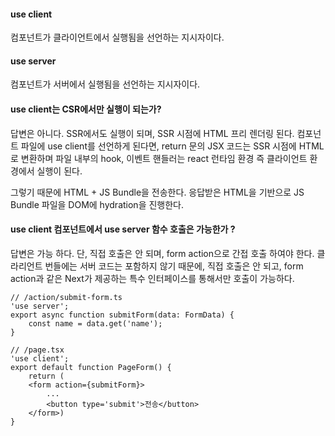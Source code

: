 #### use client
컴포넌트가 클라이언트에서 실행됨을 선언하는 지시자이다.
#### use server
 컴포넌트가 서버에서 실행됨을 선언하는 지시자이다.
#### use client는 CSR에서만 실행이 되는가?
답변은 아니다. SSR에서도 실행이 되며, SSR 시점에 HTML 프리 렌더링 된다.
컴포넌트 파일에 use client를 선언하게 된다면, return 문의 JSX 코드는 SSR 시점에 HTML로 변환하며
파일 내부의 hook, 이벤트 핸들러는 react 런타임 환경 즉 클라이언트 환경에서 실행이 된다.

그렇기 때문에 HTML + JS Bundle을 전송한다.
응답받은 HTML을 기반으로 JS Bundle 파일을 DOM에 hydration을 진행한다.
#### use client 컴포넌트에서 use server 함수 호출은 가능한가 ?
답변은 가능 하다. 단, 직접 호출은 안 되며, form action으로 간접 호출 하여야 한다.
클라리언트 번들에는 서버 코드는 포함하지 않기 때문에, 직접 호출은 안 되고, form action과 같은 Next가 제공하는 특수 인터페이스를 통해서만 호출이 가능하다.

``` tsx
// /action/submit-form.ts
'use server';
export async function submitForm(data: FormData) {
	const name = data.get('name');
}

// /page.tsx
'use client';
export default function PageForm() {
	return (
	<form action={submitForm}>
		...
		<button type='submit'>전송</button>
	</form>)
}

```

